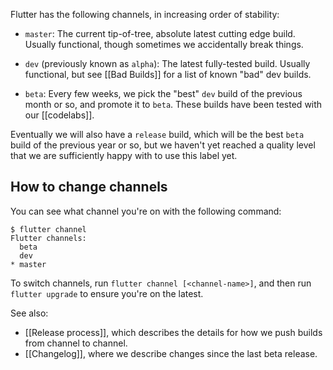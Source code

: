 Flutter has the following channels, in increasing order of stability:

* `master`: The current tip-of-tree, absolute latest cutting edge build. Usually functional, though sometimes we accidentally break things.

* `dev` (previously known as `alpha`): The latest fully-tested build. Usually functional, but see [[Bad Builds]] for a list of known "bad" dev builds.

* `beta`: Every few weeks, we pick the "best" `dev` build of the previous month or so, and promote it to `beta`. These builds have been tested with our [[codelabs]].

Eventually we will also have a `release` build, which will be the best `beta` build of the previous year or so, but we haven't yet reached a quality level that we are sufficiently happy with to use this label yet.

## How to change channels

You can see what channel you're on with the following command:

```
$ flutter channel
Flutter channels:
  beta
  dev
* master
```

To switch channels, run `flutter channel [<channel-name>]`, and then run `flutter upgrade` to ensure you're on the latest.

See also:

* [[Release process]], which describes the details for how we push builds from channel to channel.
* [[Changelog]], where we describe changes since the last beta release.
